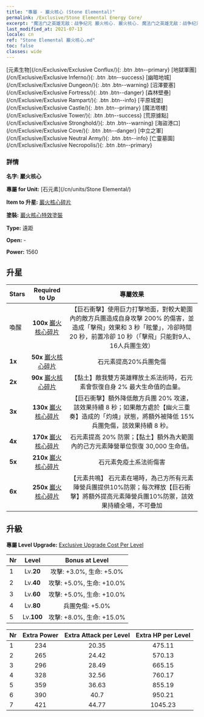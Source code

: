 ```yaml
---
title: "專屬 - 巖火核心 (Stone Elemental)"
permalink: /Exclusive/Stone Elemental Energy Core/
excerpt: "魔法门之英雄无敌：战争纪元 巖火核心. 巖火核心. 魔法门之英雄无敌：战争纪元 專屬 巖火核心. 石元素 專屬."
last_modified_at: 2021-07-13
locale: cn
ref: "Stone Elemental 巖火核心.md"
toc: false
classes: wide
---
```

 [元素生物](/cn/Exclusive/Exclusive Conflux/){: .btn .btn--primary} [地獄軍團](/cn/Exclusive/Exclusive Inferno/){: .btn .btn--success} [幽暗地城](/cn/Exclusive/Exclusive Dungeon/){: .btn .btn--warning} [沼澤要塞](/cn/Exclusive/Exclusive Fortress/){: .btn .btn--danger} [森林壁壘](/cn/Exclusive/Exclusive Rampart/){: .btn .btn--info} [平原城堡](/cn/Exclusive/Exclusive Castle/){: .btn .btn--primary} [魔法塔樓](/cn/Exclusive/Exclusive Tower/){: .btn .btn--success} [荒原據點](/cn/Exclusive/Exclusive Stronghold/){: .btn .btn--warning} [海盜港口](/cn/Exclusive/Exclusive Cove/){: .btn .btn--danger} [中立之軍](/cn/Exclusive/Exclusive Neutral Army/){: .btn .btn--info} [亡靈墓園](/cn/Exclusive/Exclusive Necropolis/){: .btn .btn--primary} 

### 詳情
 **名字: 巖火核心** 

 **專屬 for Unit:** [石元素](/cn/units/Stone Elemental/) 

 **Item to 升星:** [巖火核心碎片](/cn/Items/con_999/)

 **塗裝:** [巖火核心特效塗裝](/cn/Items/con_667/)

 **Type:** 遠距

 **Open:** -

 **Power:** 1560

## 升星

  |     Stars    |  Required to Up | 專屬效果 |
  |:-------------|:---------------:|:---------------:|
  |  喚醒  | **100x** [巖火核心碎片](/cn/Items/con_999/) | 【巨石衝擊】使用巨力打擊地面，對較大範圍內的敵方兵團造成自身攻擊 200% 的傷害，並造成「擊飛」效果和 3 秒「眩暈」，冷卻時間 20 秒，前置冷卻 10 秒（「擊飛」只能對9人、16人兵團生效） |
  | **1x** <i class="fas fa-star"/> | **50x** [巖火核心碎片](/cn/Items/con_999/) | 石元素提高20%兵團免傷 |
  | **2x** <i class="fas fa-star"/> | **90x** [巖火核心碎片](/cn/Items/con_999/) | 【黏土】敵我雙方英雄釋放土系法術時，石元素會恢復自身 2% 最大生命值的血量。 |
  | **3x** <i class="fas fa-star"/> | **130x** [巖火核心碎片](/cn/Items/con_999/) | 【巨石衝擊】額外降低敵方兵團 20% 攻速，該效果持續 8 秒；如果敵方處於【幽火三重奏】造成的「灼燒」狀態，將額外被降低 15% 兵團免傷，該效果持續 8 秒。 |
  | **4x** <i class="fas fa-star"/> | **170x** [巖火核心碎片](/cn/Items/con_999/) | 石元素提高 20% 防禦；【黏土】額外為大範圍內的己方元素陣營單位恢復 30,000 生命值。 |
  | **5x** <i class="fas fa-star"/> | **210x** [巖火核心碎片](/cn/Items/con_999/) | 石元素免疫土系法術傷害 |
  | **6x** <i class="fas fa-star"/> | **250x** [巖火核心碎片](/cn/Items/con_999/) | 【元素共鳴】 石元素在場時，為己方所有元素陣營兵團提供10%防禦；每次釋放【巨石衝擊】將額外提高元素陣營兵團10%防禦，該效果持續全場，不可疊加 |


## 升級
 **專屬 Level Upgrade:** [Exclusive Upgrade Cost Per Level](/Exclusive/ExclusiveUpgradeCostPerLevel/)

  |  Nr  |   Level  | Bonus at Level |
  |:-----|:--------:|:--------------:|
  | 1 | Lv.**20** | 攻擊: +3.0%, 生命: +5.0% |
  | 2 | Lv.**40** | 攻擊: +5.0%, 生命: +10.0% |
  | 3 | Lv.**60** | 攻擊: +5.0%, 生命: +10.0% |
  | 4 | Lv.**80** | 兵團免傷: +5.0% |
  | 5 | Lv.**100** | 攻擊: +8.0%, 生命: +15.0% |


  |  Nr  |  Extra Power | Extra Attack per Level | Extra HP per Level |
  |:-----|:--------:|:--------:|:--------:|
  | 1 | 234 | 20.35 | 475.11 |
  | 2 | 265 | 24.42 | 570.13 |
  | 3 | 296 | 28.49 | 665.15 |
  | 4 | 328 | 32.56 | 760.17 |
  | 5 | 359 | 36.63 | 855.19 |
  | 6 | 390 | 40.7 | 950.21 |
  | 7 | 421 | 44.77 | 1045.23 |


